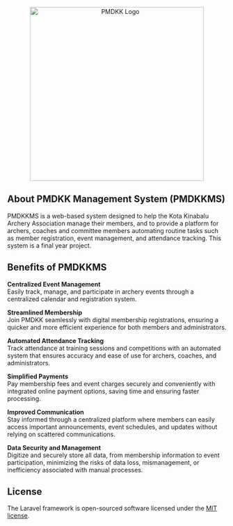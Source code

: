 <p align="center">
    <a href="https://laravel.com" target="_blank">
        <img src="{{ asset('images/pmdkkLogo.png') }}" width="400" alt="PMDKK Logo">
    </a>
</p>

## About PMDKK Management System (PMDKKMS)

PMDKKMS is a web-based system designed to help the Kota Kinabalu Archery Association manage their members, and to provide a platform for archers, coaches and committee members automating routine tasks such as member registration, event management, and attendance tracking. This system is a final year project.

## Benefits of PMDKKMS

**Centralized Event Management**  
Easily track, manage, and participate in archery events through a centralized calendar and registration system.

**Streamlined Membership**  
Join PMDKK seamlessly with digital membership registrations, ensuring a quicker and more efficient experience for both members and administrators.

**Automated Attendance Tracking**  
Track attendance at training sessions and competitions with an automated system that ensures accuracy and ease of use for archers, coaches, and administrators.

**Simplified Payments**  
Pay membership fees and event charges securely and conveniently with integrated online payment options, saving time and ensuring faster processing.

**Improved Communication**  
Stay informed through a centralized platform where members can easily access important announcements, event schedules, and updates without relying on scattered communications.

**Data Security and Management**  
Digitize and securely store all data, from membership information to event participation, minimizing the risks of data loss, mismanagement, or inefficiency associated with manual processes.

## License

The Laravel framework is open-sourced software licensed under the [MIT license](https://opensource.org/licenses/MIT).
